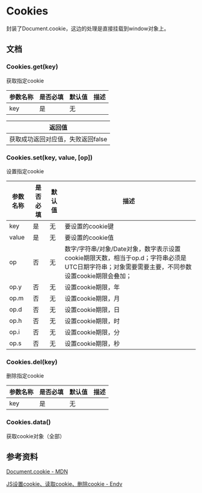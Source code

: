 # Cookies

封装了Document.cookie，这边的处理是直接挂载到window对象上。



## 文档

### Cookies.get(key)

获取指定cookie

|  参数名称   | 是否必填  | 默认值  |  描述  |
|  ----  | ----  | ----  | ----  |
| key  | 是 | 无 |  |

|  返回值 |
|  ----  |
| 获取成功返回对应值，失败返回false  |


### Cookies.set(key, value, [op])

设置指定cookie

|  参数名称   | 是否必填  | 默认值  |  描述  |
|  ----  | ----  | ----  | ----  |
| key  | 是 | 无 | 要设置的cookie键 |
| value  | 是 | 无 | 要设置的cookie值 |
| op  | 否 | 无 | 数字/字符串/对象/Date对象，数字表示设置cookie期限天数，相当于op.d；字符串必须是UTC日期字符串；对象需要需要主要，不同参数设置cookie期限会叠加； |
| op.y  | 否 | 无 | 设置cookie期限，年 |
| op.m  | 否 | 无 | 设置cookie期限，月 |
| op.d  | 否 | 无 | 设置cookie期限，日 |
| op.h  | 否 | 无 | 设置cookie期限，时 |
| op.i  | 否 | 无 | 设置cookie期限，分 |
| op.s  | 否 | 无 | 设置cookie期限，秒 |


### Cookies.del(key)

删除指定cookie

|  参数名称   | 是否必填  | 默认值  |  描述  |
|  ----  | ----  | ----  | ----  |
| key  | 是 | 无 |  |


### Cookies.data()

获取cookie对象（全部）



## 参考资料

[Document.cookie - MDN](https://developer.mozilla.org/zh-CN/docs/Web/API/Document/cookie)

[JS设置cookie、读取cookie、删除cookie - Endv](https://www.cnblogs.com/endv/p/8089506.html)

